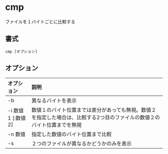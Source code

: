 # cmp

ファイルを１バイトごとに比較する

## 書式

```
cmp [オプション]
```

## オプション

|オプション|説明|
|:--|:--|
|-b|異なるバイトを表示|
|-i 数値1 [:数値2]|数値１のバイト位置までは差分があっても無視。数値２を指定した場合は、比較する2つ目のファイルの数値２のバイト位置までを無視|
|-n 数値|指定した数値のバイト位置まで比較|
|-s|２つのファイルが異なるかどうかのみを表示|
